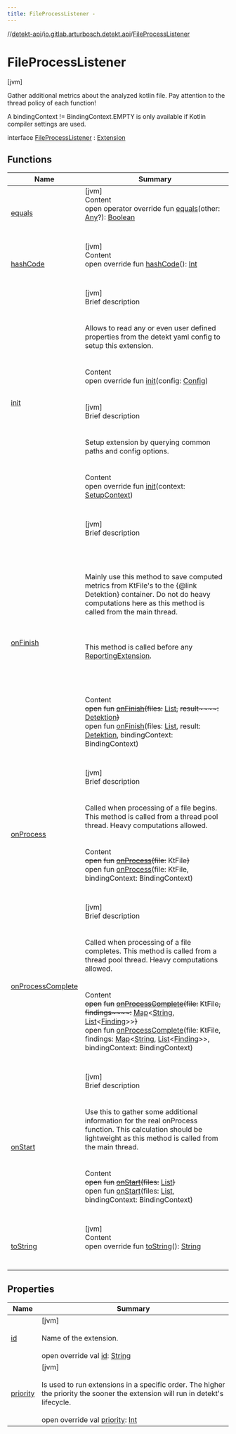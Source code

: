 ```yaml
---
title: FileProcessListener -
---
```

//[detekt-api](../../index.md)/[io.gitlab.arturbosch.detekt.api](../index.md)/[FileProcessListener](index.md)



# FileProcessListener  
 [jvm] 



Gather additional metrics about the analyzed kotlin file. Pay attention to the thread policy of each function!



A bindingContext != BindingContext.EMPTY is only available if Kotlin compiler settings are used.



interface [FileProcessListener](index.md) : [Extension](../-extension/index.md)   


## Functions  
  
|  Name|  Summary| 
|---|---|
| [equals](../../io.gitlab.arturbosch.detekt.api.internal/-simple-notification/index.md#kotlin/Any/equals/#kotlin.Any?/PointingToDeclaration/)| [jvm]  <br>Content  <br>open operator override fun [equals](../../io.gitlab.arturbosch.detekt.api.internal/-simple-notification/index.md#kotlin/Any/equals/#kotlin.Any?/PointingToDeclaration/)(other: [Any](https://kotlinlang.org/api/latest/jvm/stdlib/kotlin/-any/index.html)?): [Boolean](https://kotlinlang.org/api/latest/jvm/stdlib/kotlin/-boolean/index.html)  <br><br><br>
| [hashCode](../../io.gitlab.arturbosch.detekt.api.internal/-simple-notification/index.md#kotlin/Any/hashCode/#/PointingToDeclaration/)| [jvm]  <br>Content  <br>open override fun [hashCode](../../io.gitlab.arturbosch.detekt.api.internal/-simple-notification/index.md#kotlin/Any/hashCode/#/PointingToDeclaration/)(): [Int](https://kotlinlang.org/api/latest/jvm/stdlib/kotlin/-int/index.html)  <br><br><br>
| [init](../-extension/init.md)| [jvm]  <br>Brief description  <br><br><br>Allows to read any or even user defined properties from the detekt yaml config to setup this extension.<br><br>  <br>Content  <br>open override fun [init](../-extension/init.md)(config: [Config](../-config/index.md))  <br><br><br>[jvm]  <br>Brief description  <br><br><br>Setup extension by querying common paths and config options.<br><br>  <br>Content  <br>open override fun [init](../-extension/init.md)(context: [SetupContext](../-setup-context/index.md))  <br><br><br>
| [onFinish](on-finish.md)| [jvm]  <br>Brief description  <br><br><br><br><br>Mainly use this method to save computed metrics from KtFile's to the {@link Detektion} container. Do not do heavy computations here as this method is called from the main thread.<br><br><br><br>This method is called before any [ReportingExtension](../-reporting-extension/index.md).<br><br><br><br>  <br>Content  <br>~~open~~ ~~fun~~ [~~onFinish~~](on-finish.md)~~(~~~~files~~~~:~~ [List](https://kotlinlang.org/api/latest/jvm/stdlib/kotlin.collections/-list/index.html)<KtFile>~~,~~ ~~result~~~~:~~ [Detektion](../-detektion/index.md)~~)~~  <br>open fun [onFinish](on-finish.md)(files: [List](https://kotlinlang.org/api/latest/jvm/stdlib/kotlin.collections/-list/index.html)<KtFile>, result: [Detektion](../-detektion/index.md), bindingContext: BindingContext)  <br><br><br>
| [onProcess](on-process.md)| [jvm]  <br>Brief description  <br><br><br>Called when processing of a file begins. This method is called from a thread pool thread. Heavy computations allowed.<br><br>  <br>Content  <br>~~open~~ ~~fun~~ [~~onProcess~~](on-process.md)~~(~~~~file~~~~:~~ KtFile~~)~~  <br>open fun [onProcess](on-process.md)(file: KtFile, bindingContext: BindingContext)  <br><br><br>
| [onProcessComplete](on-process-complete.md)| [jvm]  <br>Brief description  <br><br><br>Called when processing of a file completes. This method is called from a thread pool thread. Heavy computations allowed.<br><br>  <br>Content  <br>~~open~~ ~~fun~~ [~~onProcessComplete~~](on-process-complete.md)~~(~~~~file~~~~:~~ KtFile~~,~~ ~~findings~~~~:~~ [Map](https://kotlinlang.org/api/latest/jvm/stdlib/kotlin.collections/-map/index.html)<[String](https://kotlinlang.org/api/latest/jvm/stdlib/kotlin/-string/index.html), [List](https://kotlinlang.org/api/latest/jvm/stdlib/kotlin.collections/-list/index.html)<[Finding](../-finding/index.md)>>~~)~~  <br>open fun [onProcessComplete](on-process-complete.md)(file: KtFile, findings: [Map](https://kotlinlang.org/api/latest/jvm/stdlib/kotlin.collections/-map/index.html)<[String](https://kotlinlang.org/api/latest/jvm/stdlib/kotlin/-string/index.html), [List](https://kotlinlang.org/api/latest/jvm/stdlib/kotlin.collections/-list/index.html)<[Finding](../-finding/index.md)>>, bindingContext: BindingContext)  <br><br><br>
| [onStart](on-start.md)| [jvm]  <br>Brief description  <br><br><br>Use this to gather some additional information for the real onProcess function. This calculation should be lightweight as this method is called from the main thread.<br><br>  <br>Content  <br>~~open~~ ~~fun~~ [~~onStart~~](on-start.md)~~(~~~~files~~~~:~~ [List](https://kotlinlang.org/api/latest/jvm/stdlib/kotlin.collections/-list/index.html)<KtFile>~~)~~  <br>open fun [onStart](on-start.md)(files: [List](https://kotlinlang.org/api/latest/jvm/stdlib/kotlin.collections/-list/index.html)<KtFile>, bindingContext: BindingContext)  <br><br><br>
| [toString](../../io.gitlab.arturbosch.detekt.api.internal/-path-filters/-companion/index.md#kotlin/Any/toString/#/PointingToDeclaration/)| [jvm]  <br>Content  <br>open override fun [toString](../../io.gitlab.arturbosch.detekt.api.internal/-path-filters/-companion/index.md#kotlin/Any/toString/#/PointingToDeclaration/)(): [String](https://kotlinlang.org/api/latest/jvm/stdlib/kotlin/-string/index.html)  <br><br><br>


## Properties  
  
|  Name|  Summary| 
|---|---|
| [id](index.md#io.gitlab.arturbosch.detekt.api/FileProcessListener/id/#/PointingToDeclaration/)|  [jvm] <br><br>Name of the extension.<br><br>open override val [id](index.md#io.gitlab.arturbosch.detekt.api/FileProcessListener/id/#/PointingToDeclaration/): [String](https://kotlinlang.org/api/latest/jvm/stdlib/kotlin/-string/index.html)   <br>
| [priority](index.md#io.gitlab.arturbosch.detekt.api/FileProcessListener/priority/#/PointingToDeclaration/)|  [jvm] <br><br>Is used to run extensions in a specific order. The higher the priority the sooner the extension will run in detekt's lifecycle.<br><br>open override val [priority](index.md#io.gitlab.arturbosch.detekt.api/FileProcessListener/priority/#/PointingToDeclaration/): [Int](https://kotlinlang.org/api/latest/jvm/stdlib/kotlin/-int/index.html)   <br>

